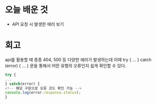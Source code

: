 # 오늘 배운 것

* API 요청 시 발생한 에러 보기

# 회고

api를 활용할 때 종종 404, 500 등 다양한 에러가 발생하는데 이때 try { ... } catch (error) { ... } 문을 통해서 어떤 유형의 오류인지 쉽게 확인할 수 있다.

```jsx
try {
...
} catch(error) {
<!-- 해당 구문으로 오류 코드 확인 가능 -->
console.log(error.response.status);
}
```
